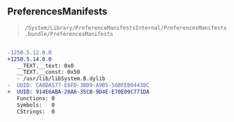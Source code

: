 ## PreferencesManifests

> `/System/Library/PreferenceManifestsInternal/PreferencesManifests.bundle/PreferencesManifests`

```diff

-1250.5.12.0.0
+1250.5.14.0.0
   __TEXT.__text: 0x0
   __TEXT.__const: 0x50
   - /usr/lib/libSystem.B.dylib
-  UUID: CA8DA577-E6FD-3BD9-A9B5-56BFEB04438C
+  UUID: 914E6ABA-28A6-35CB-9D4E-E70E09C771DA
   Functions: 0
   Symbols:   0
   CStrings:  0

```
